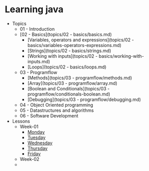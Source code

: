 # Learning java

- Topics
  - 01 - Introduction
  - [02 - Basics](topics/02 - basics/basics.md)
    - [Variables, operators and expressions](topics/02 - basics/variables-operators-expressions.md)
    - [Strings](topics/02 - basics/strings.md)
    - [Working with inputs](topics/02 - basics/working-with-inputs.md)
    - [Loops](topics/02 - basics/loops.md)
  - 03 - Programflow
    - [Methods](topics/03 - programflow/methods.md)
    - [Array](topics/03 - programflow/array.md)
    - [Boolean and Conditionals](topics/03 - programflow/conditionals-boolean.md)
    - [Debugging](topics/03 - programflow/debugging.md)
  - 04 - Object Oriented programming
  - 05 - Datastructures and algorithms
  - 06 - Software Development
- Lessons
  - Week-01
    - [Monday](lessons/week-01/1-monday.md)
    - [Tuesday](lessons/week-01/1-tuesday.md)
    - [Wednesday](lessons/week-01/1-wednesday.md)
    - [Thursday](lessons/week-01/1-thursday.md)
    - [Friday](lessons/week-01/1-friday.md)
  - Week-02
  - 